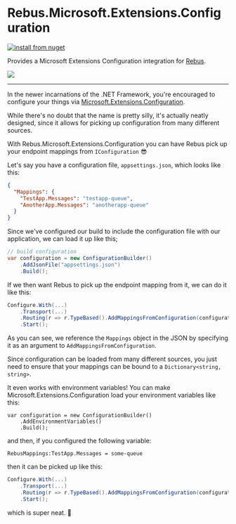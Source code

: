 ﻿# Rebus.Microsoft.Extensions.Configuration

[![install from nuget](https://img.shields.io/nuget/v/Rebus.Microsoft.Extensions.Configuration.svg?style=flat-square)](https://www.nuget.org/packages/Rebus.Microsoft.Extensions.Configuration)

Provides a Microsoft Extensions Configuration integration for [Rebus](https://github.com/rebus-org/Rebus).

![](https://raw.githubusercontent.com/rebus-org/Rebus/master/artwork/little_rebusbus2_copy-200x200.png)

---

In the newer incarnations of the .NET Framework, you're encouraged to configure your things via [Microsoft.Extensions.Configuration](https://www.nuget.org/packages/Microsoft.Extensions.Configuration).

While there's no doubt that the name is pretty silly, it's actually neatly designed, since it allows for picking up configuration from many different sources.

With Rebus.Microsoft.Extensions.Configuration you can have Rebus pick up your endpoint mappings from `IConfiguration` 😎

Let's say you have a configuration file, `appsettings.json`, which looks like this:

```json
{
  "Mappings": {
    "TestApp.Messages": "testapp-queue",
    "AnotherApp.Messages": "anotherapp-queue"
  }
}
```

Since we've configured our build to include the configuration file with our application, we can load it up like this;

```csharp
// build configuration
var configuration = new ConfigurationBuilder()
    .AddJsonFile("appsettings.json")
    .Build();


```

If we then want Rebus to pick up the endpoint mapping from it, we can do it like this:

```csharp
Configure.With(...)
    .Transport(...)
    .Routing(r => r.TypeBased().AddMappingsFromConfiguration(configuration, "Mappings"))
    .Start();

```

As you can see, we reference the `Mappings` object in the JSON by specifying it as an argument to `AddMappingsFromConfiguration`.

Since configuration can be loaded from many different sources, you just need to ensure that your mappings can be bound to a `Dictionary<string, string>`.

It even works with environment variables! You can make Microsoft.Extensions.Configuration load your environment variables like this:

```charp
var configuration = new ConfigurationBuilder()
    .AddEnvironmentVariables()
    .Build();

```

and then, if you configured the following variable:

```
RebusMappings:TestApp.Messages = some-queue
```

then it can be picked up like this:

```csharp
Configure.With(...)
    .Transport(...)
    .Routing(r => r.TypeBased().AddMappingsFromConfiguration(configuration, "RebusMappings"))
    .Start();
```

which is super neat. 🙂